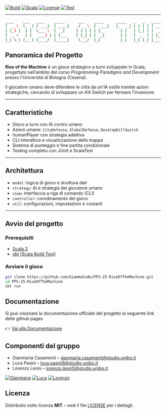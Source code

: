 

[![Build](https://img.shields.io/badge/build-passing-brightgreen)]()
[![Scala](https://img.shields.io/badge/scala-3.3.1-red)]()
[![License](https://img.shields.io/badge/license-MIT-blue)]()
[![Test](https://img.shields.io/badge/tests-100%25-success)]()

---
```bash
____    ___   ____    _____      ___    _____     _____   _   _   _____     __  __      _       ____   _   _   ___   _   _   _____ 
|  _ \  |_ _| / ___|  | ____|    / _ \  |  ___|   |_   _| | | | | | ____|   |  \/  |    / \     / ___| | | | | |_ _| | \ | | | ____|
| |_) |  | |  \___ \  |  _|     | | | | | |_        | |   | |_| | |  _|     | |\/| |   / _ \   | |     | |_| |  | |  |  \| | |  _|  
|  _ <   | |   ___) | | |___    | |_| | |  _|       | |   |  _  | | |___    | |  | |  / ___ \  | |___  |  _  |  | |  | |\  | | |___
|_| \_\ |___| |____/  |_____|    \___/  |_|         |_|   |_| |_| |_____|   |_|  |_| /_/   \_\  \____| |_| |_| |___| |_| \_| |_____|
```

## Panoramica del Progetto

**Rise of the Machine** è un gioco strategico a turni sviluppato in Scala, progettato nell’ambito del corso *Programming Paradigms and Development* presso l'Università di Bologna (Cesena).

Il giocatore umano deve difendere le città da un'IA ostile tramite azioni strategiche, cercando di sviluppare un Kill Switch per fermare l’invasione.

---

## Caratteristiche

- Gioco a turni con IA contro umano
- Azioni umane: `CityDefense`, `GlobalDefense`, `DevelopKillSwitch`
- humanPlayer con strategia adattiva
- CLI interattiva e visualizzazione della mappa
- Sistema di punteggio e fine partita condizionale
- Testing completo con JUnit e ScalaTest

---

## Architettura

- `model`: logica di gioco e struttura dati
- `strategy`: AI e strategia del giocatore umano
- `view`: interfaccia a riga di comando (CLI)
- `controller`: coordinamento del gioco
- `util`: configurazioni, impostazioni e costanti

---

## Avvio del progetto

### Prerequisiti

- [Scala 3](https://www.scala-lang.org/download/)
- [sbt (Scala Build Tool)](https://www.scala-sbt.org/)

### Avviare il gioco

```bash
git clone https://github.com/GiammaCode/PPS-25-RiseOfTheMachine.git
cd PPS-25-RiseOfTheMachine
sbt run
```

## Documentazione
Si può visionare la documentazione ufficiale del progetto al seguente link delle github pages

👉 [Vai alla Documentazione](https://giammacode.github.io/PPS-25-RiseOfTheMachine/)

## Componenti del gruppo
- Gianmaria Casamenti – [gianmaria.casamenti@studio.unibo.it](mailto:gianmaria.casamenti@studio.unibo.it)
- Luca Pasini – [luca.pasini8@studio.unibo.it](mailto:luca.pasini8@studio.unibo.it)
- Lorenzo Leoni – [lorenzo.leoni5@studio.unibo.it](mailto:lorenzo.leoni5@studio.unibo.it)

[![Gianmaria](https://github.com/GiammaCode.png?size=80)](https://github.com/GiammaCode)
[![Luca](https://github.com/Paso2000.png?size=80)](https://github.com/Paso2000)
[![Lorenzo](https://github.com/LoryBug.png?size=80)](https://github.com/LoryBug)

## Licenza
Distribuito sotto licenza **MIT** – vedi il file [LICENSE](LICENSE) per i dettagli.



